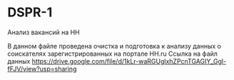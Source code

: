 # DSPR-1
Анализ вакансий на HH

В данном файле проведена очистка и подготовка к анализу данных о соискателях зарегистрированных на портале HH.ru
Ссылка на файл данных https://drive.google.com/file/d/1kLr-waRGUglxhZPcnTGAGIY_Ggl-fFJV/view?usp=sharing
